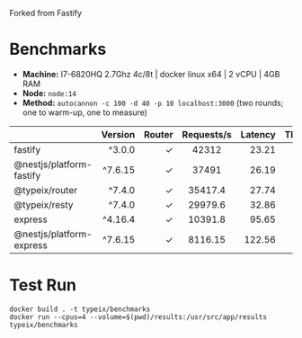 Forked from Fastify

# Benchmarks

* __Machine:__ I7-6820HQ 2.7Ghz 4c/8t | docker linux x64 | 2 vCPU | 4GB RAM
* __Node:__ `node:14`
* __Method:__ `autocannon -c 100 -d 40 -p 10 localhost:3000` (two rounds; one to warm-up, one to measure)

|                          | Version | Router | Requests/s | Latency | Throughput/Mb |
| :--                      | --:     | --:    | :-:        | --:     | --:           |
| fastify                  | ^3.0.0  | ✓      | 42312      | 23.21   | 7.91          |
| @nestjs/platform-fastify | ^7.6.15 | ✓      | 37491      | 26.19   | 7.00          |
| @typeix/router           | ^7.4.0  | ✓      | 35417.4    | 27.74   | 5.10          |
| @typeix/resty            | ^7.4.0  | ✓      | 29979.6    | 32.86   | 4.20          |
| express                  | ^4.16.4 | ✓      | 10391.8    | 95.65   | 1.95          |
| @nestjs/platform-express | ^7.6.15 | ✓      | 8116.15    | 122.56  | 2             |


# Test Run
```shell
docker build . -t typeix/benchmarks
docker run --cpus=4 --volume=$(pwd)/results:/usr/src/app/results typeix/benchmarks
```
